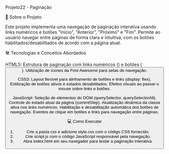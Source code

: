  Projeto22 - Paginação
 
🚀 Sobre o Projeto

Este projeto implementa uma navegação de paginação interativa usando links numéricos e botões "Início", "Anterior", "Próximo" e "Fim". Permite ao usuário navegar entre páginas de forma clara e intuitiva, com os botões habilitados/desabilitados de acordo com a página atual.

🛠️ Tecnologias e Conceitos Abordados

HTML5:
Estrutura de paginação com links numéricos (<a>) e botões (<button>).
Utilização de ícones da Font Awesome para setas de navegação.

CSS3:
Layout flexível para alinhamento de botões e links (display: flex).
Estilização de botões ativos e estados desabilitados.
Efeitos visuais ao passar o mouse sobre links e botões.

JavaScript:
Seleção de elementos do DOM (querySelector, querySelectorAll).
Controle do estado atual da página (currentStep).
Atualização dinâmica da classe ativa nos links numéricos.
Habilitação e desabilitação automática dos botões de navegação.
Eventos de clique em botões e links para navegação entre páginas.

💻 Como Executar

1. Crie a pasta css e adicione style.css com o código CSS fornecido.
2. Crie script.js com o código JavaScript responsável pela navegação.
3. Abra index.html em seu navegador para testar a paginação interativa.

